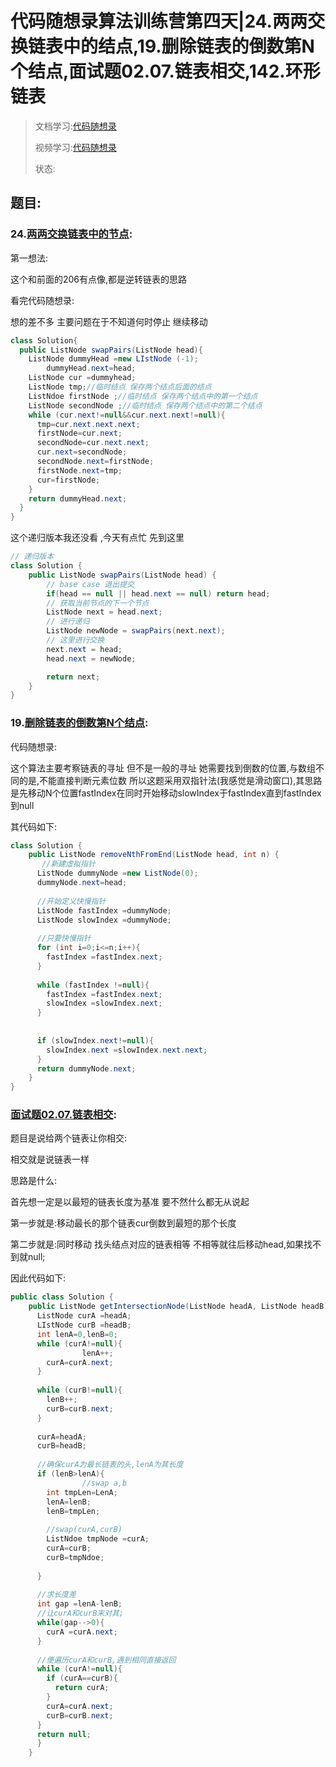 # 代码随想录算法训练营第四天|24.两两交换链表中的结点,19.删除链表的倒数第N个结点,面试题02.07.链表相交,142.环形链表

> 文档学习:[代码随想录](https://docs.qq.com/doc/DUFNjYUxYRHRVWklp?nlc=1)
>
> 视频学习:[代码随想录](https://www.bilibili.com/video/BV1YT411g7br/?vd_source=536f01d8d7a74e18b43740216a40d3aa)
>
> 状态:

## 题目:

### 24.[两两交换链表中的节点](https://leetcode.cn/problems/swap-nodes-in-pairs/):

第一想法:

这个和前面的206有点像,都是逆转链表的思路

看完代码随想录:

想的差不多 主要问题在于不知道何时停止 继续移动

```java
class Solution{
  public ListNode swapPairs(ListNode head){
    ListNode dummyHead =new LIstNode (-1);
		dummyHead.next=head;
    ListNode cur =dummyhead;
    ListNode tmp;//临时结点 保存两个结点后面的结点
    ListNdoe firstNode ;//临时结点 保存两个结点中的第一个结点
    ListNode secondNode ;//临时结点 保存两个结点中的第二个结点
    while (cur.next!=null&&cur.next.next!=null){
      tmp=cur.next.next.next;
      firstNode=cur.next;
      secondNode=cur.next.next;
      cur.next=secondNode;
      secondNode.next=firstNode;
      firstNode.next=tmp;
      cur=firstNode;
    }
    return dummyHead.next;
  }
}
```

这个递归版本我还没看 ,今天有点忙 先到这里

```java
// 递归版本
class Solution {
    public ListNode swapPairs(ListNode head) {
        // base case 退出提交
        if(head == null || head.next == null) return head;
        // 获取当前节点的下一个节点
        ListNode next = head.next;
        // 进行递归
        ListNode newNode = swapPairs(next.next);
        // 这里进行交换
        next.next = head;
        head.next = newNode;

        return next;
    }
} 
```

### 19.[删除链表的倒数第N个结点](https://leetcode.cn/problems/remove-nth-node-from-end-of-list/):

代码随想录:

这个算法主要考察链表的寻址 但不是一般的寻址 她需要找到倒数的位置,与数组不同的是,不能直接判断元素位数 所以这题采用双指针法(我感觉是滑动窗口),其思路是先移动N个位置fastIndex在同时开始移动slowIndex于fastIndex直到fastIndex到null

其代码如下:

```java
class Solution {
    public ListNode removeNthFromEnd(ListNode head, int n) {
       //新建虚拟指针
      ListNode dummyNode =new ListNode(0);
      dummyNode.next=head;
      
      //开始定义快慢指针
      ListNode fastIndex =dummyNode;
      ListNode slowIndex =dummyNode;
      
      //只要快慢指针
      for (int i=0;i<=n;i++){
        fastIndex =fastIndex.next;
      }
      
      while (fastIndex !=null){
        fastIndex =fastIndex.next;
        slowIndex =slowIndex.next;
      }
      
      
      if (slowIndex.next!=null){
        slowIndex.next =slowIndex.next.next;
      }
      return dummyNode.next;
    }
}
```

### [面试题02.07.链表相交](https://leetcode.cn/problems/intersection-of-two-linked-lists-lcci/solutions/):

题目是说给两个链表让你相交:

相交就是说链表一样

思路是什么:

首先想一定是以最短的链表长度为基准 要不然什么都无从说起 

第一步就是:移动最长的那个链表cur倒数到最短的那个长度

第二步就是:同时移动 找头结点对应的链表相等 不相等就往后移动head,如果找不到就null;

因此代码如下:

```java
public class Solution {
    public ListNode getIntersectionNode(ListNode headA, ListNode headB) {
      ListNode curA =headA;
      LIstNode curB =headB;
      int lenA=0,lenB=0;
      while (curA!=null){
				lenA++;
        curA=curA.next;
      }
      
      while (curB!=null){
        lenB++;
        curB=curB.next;
      }
      
      curA=headA;
      curB=headB;
      
      //确保curA为最长链表的头,lenA为其长度
      if (lenB>lenA){
				//swap a,b
        int tmpLen=LenA;
        lenA=lenB;
        lenB=tmpLen;
        
        //swap(curA,curB)
        ListNdoe tmpNode =curA;
        curA=curB;
        curB=tmpNdoe;
        
      }
      
      //求长度差
      int gap =lenA-lenB;
      //让curA和curB末对其;
      while(gap-->0){
        curA =curA.next;
      }
      
      //便遍历curA和curB,遇到相同直接返回
      while (curA!=null){
        if (curA==curB){
          return curA;
        }
        curA=curA.next;
        curB=curB.next;
      }
      return null;
      }
    }

```



